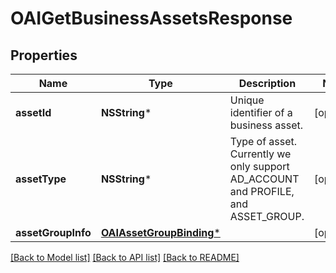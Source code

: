 # OAIGetBusinessAssetsResponse

## Properties
Name | Type | Description | Notes
------------ | ------------- | ------------- | -------------
**assetId** | **NSString*** | Unique identifier of a business asset. | [optional] 
**assetType** | **NSString*** | Type of asset. Currently we only support AD_ACCOUNT and PROFILE, and ASSET_GROUP. | [optional] 
**assetGroupInfo** | [**OAIAssetGroupBinding***](OAIAssetGroupBinding.md) |  | [optional] 

[[Back to Model list]](../README.md#documentation-for-models) [[Back to API list]](../README.md#documentation-for-api-endpoints) [[Back to README]](../README.md)


